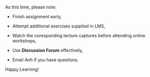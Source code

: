 
As this time, please note:

  * Finish assignment early,

  * Attempt additional exercises supplied in LMS,

  * Watch the coresponding lecture captures before attending online workshops,

  * Use **Discussion Forum** effectively, 

  * Email Anh if you have questions.

Happy Learning!


